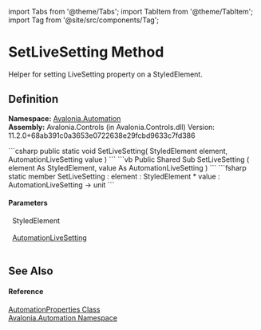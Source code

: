 import Tabs from '@theme/Tabs'; 
import TabItem from '@theme/TabItem'; 
import Tag from '@site/src/components/Tag'; 

# SetLiveSetting Method


Helper for setting LiveSetting property on a StyledElement.



## Definition
**Namespace:** <a href="N_Avalonia_Automation">Avalonia.Automation</a>  
**Assembly:** Avalonia.Controls (in Avalonia.Controls.dll) Version: 11.2.0+68ab391c0a3653e0722638e29fcbd9633c7fd386

<Tabs groupId="api-code-preview">
<TabItem value="csharp" label="C#">
```csharp
public static void SetLiveSetting(
	StyledElement element,
	AutomationLiveSetting value
)
```
</TabItem>
<TabItem value="vb" label="VB">
```vb
Public Shared Sub SetLiveSetting ( 
	element As StyledElement,
	value As AutomationLiveSetting
)
```
</TabItem>
<TabItem value="fsharp" label="F#">
```fsharp
static member SetLiveSetting : 
        element : StyledElement * 
        value : AutomationLiveSetting -> unit 
```
</TabItem>
</Tabs>



#### Parameters
<dl><dt>  StyledElement</dt><dd> </dd><dt>  <a href="T_Avalonia_Automation_AutomationLiveSetting">AutomationLiveSetting</a></dt><dd> </dd></dl>

## See Also


#### Reference
<a href="T_Avalonia_Automation_AutomationProperties">AutomationProperties Class</a>  
<a href="N_Avalonia_Automation">Avalonia.Automation Namespace</a>  
